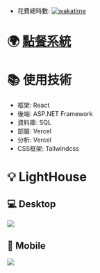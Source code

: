 - 花費總時數: [![wakatime](https://wakatime.com/badge/user/b8addc47-7f5d-4cb6-a922-388b0c6785e9/project/08edcf4d-7789-4102-9145-677662483da0.svg)](https://wakatime.com/badge/user/b8addc47-7f5d-4cb6-a922-388b0c6785e9/project/08edcf4d-7789-4102-9145-677662483da0)
# 🌍 [點餐系統](https://order-system-git-main-sao-coding.vercel.app/)
# 📚 使用技術
- 框架: React
- 後端: ASP.NET Framework
- 資料庫: SQL
- 部屬: Vercel
- 分析: Vercel
- CSS框架: Tailwindcss
# 💡 LightHouse
## 💻 Desktop
![](https://upload.cc/i1/2023/06/09/wSrYFc.png)
## 📱 Mobile
![](https://upload.cc/i1/2023/06/09/KGBepb.png)